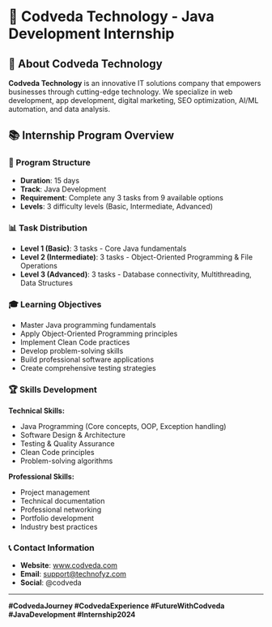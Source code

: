 # 🚀 Codveda Technology - Java Development Internship

## 🏢 About Codveda Technology

**Codveda Technology** is an innovative IT solutions company that empowers businesses through cutting-edge technology. We specialize in web development, app development, digital marketing, SEO optimization, AI/ML automation, and data analysis.

## 📚 Internship Program Overview

### 🎯 Program Structure
- **Duration**: 15 days
- **Track**: Java Development
- **Requirement**: Complete any 3 tasks from 9 available options
- **Levels**: 3 difficulty levels (Basic, Intermediate, Advanced)

### 📊 Task Distribution
- **Level 1 (Basic)**: 3 tasks - Core Java fundamentals
- **Level 2 (Intermediate)**: 3 tasks - Object-Oriented Programming & File Operations  
- **Level 3 (Advanced)**: 3 tasks - Database connectivity, Multithreading, Data Structures

### 🎓 Learning Objectives
- Master Java programming fundamentals
- Apply Object-Oriented Programming principles
- Implement Clean Code practices
- Develop problem-solving skills
- Build professional software applications
- Create comprehensive testing strategies


### 🏆 Skills Development
**Technical Skills:**
- Java Programming (Core concepts, OOP, Exception handling)
- Software Design & Architecture
- Testing & Quality Assurance
- Clean Code principles
- Problem-solving algorithms

**Professional Skills:**
- Project management
- Technical documentation
- Professional networking
- Portfolio development
- Industry best practices

### 📞 Contact Information
- **Website**: www.codveda.com
- **Email**: support@technofyz.com
- **Social**: @codveda

---

**#CodvedaJourney #CodvedaExperience #FutureWithCodveda #JavaDevelopment #Internship2024**
